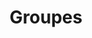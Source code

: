 ---
title: Groupes
joueurs_D1:
- nom: "Hélène BALANDREAU"
  image: "/img/avatar_f.png"
- nom: "Guillaume BOUDIER"
  image: "/img/avatar_m.png"
- nom: "Louis GUILLAUME"
  image: "/img/avatar_m.png"
- nom: "Marie LOHIER"
  image: "/img/avatar_f.png"
- nom: "Louis GUILLAUME"
  image: "/img/avatar_m.png"
- nom: "Corentin PAYA"
  image: "/img/avatar_m.png"
- nom: "Méloé PIERRE"
  image: "/img/avatar_f.png"
- nom: "Nicolas PIQUET"
  image: "/img/avatar_m.png" 
- nom: "Liam SIMPSON"
  image: "/img/avatar_m.png" 
- nom: "Anatole TABARIE"
  image: "/img/avatar_m.png"
- nom: "Cyrus TABARIE"
  image: "/img/avatar_m.png"
joueurs_D2:
- nom: "Une fille"
  image: "/img/avatar_f.png"
- nom: "Une autre  fille"
  image: "/img/avatar_f.png"
- nom: "Un mec"
  image: "/img/avatar_m.png"
- nom: "Un autre mec"
  image: "/img/avatar_m.png"
joueurs_D3:
- nom: "Une autre autre fille"
  image: "/img/avatar_f.png"
- nom: "Une autre  fille"
  image: "/img/avatar_f.png"
- nom: "Un mec"
  image: "/img/avatar_m.png"
- nom: "Un autre mec"
  image: "/img/avatar_m.png"
---